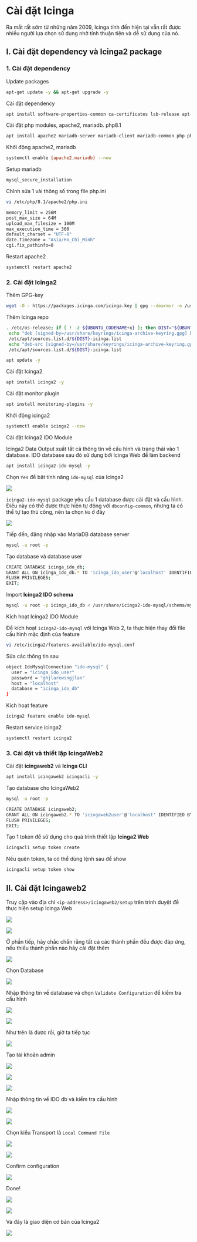 # Cài đặt Icinga

Ra mắt rất sớm từ những năm 2009, Icinga tính đến hiện tại vẫn rất được nhiều người lựa chọn sử dụng nhờ tính thuận tiện và dễ sử dụng của nó.

## I. Cài đặt dependency và Icinga2 package

### 1. Cài đặt dependency

Update packages

```sh
apt-get update -y && apt-get upgrade -y
```

Cài đặt dependency

```sh
apt install software-properties-common ca-certificates lsb-release apt-transport-https wget gnupg -y
```

Cài đặt php modules, apache2, mariadb. php8.1

```sh
apt install apache2 mariadb-server mariadb-client mariadb-common php php-gd php-mbstring php-mysqlnd php-curl php-xml php-cli php-soap php-intl php-xmlrpc php-zip  php-common php-opcache php-gmp php-imagick php-pgsql -y
```

Khởi động apache2, mariadb

```sh
systemctl enable {apache2,mariadb} --now
```

Setup mariadb

```sh
mysql_secure_installation
```

Chỉnh sửa 1 vài thông số trong file php.ini

```sh
vi /etc/php/8.1/apache2/php.ini

memory_limit = 256M 
post_max_size = 64M
upload_max_filesize = 100M	
max_execution_time = 300
default_charset = "UTF-8"
date.timezone = "Asia/Ho_Chi_Minh"
cgi.fix_pathinfo=0
```

Restart apache2

```sh
systemctl restart apache2
```

### 2. Cài đặt Icinga2

Thêm GPG-key

```sh
wget -O - https://packages.icinga.com/icinga.key | gpg --dearmor -o /usr/share/keyrings/icinga-archive-keyring.gpg
```

Thêm Icinga repo

```sh
. /etc/os-release; if [ ! -z ${UBUNTU_CODENAME+x} ]; then DIST="${UBUNTU_CODENAME}"; else DIST="$(lsb_release -c| awk '{print $2}')"; fi; \
 echo "deb [signed-by=/usr/share/keyrings/icinga-archive-keyring.gpg] https://packages.icinga.com/ubuntu icinga-${DIST} main" > \
 /etc/apt/sources.list.d/${DIST}-icinga.list
 echo "deb-src [signed-by=/usr/share/keyrings/icinga-archive-keyring.gpg] https://packages.icinga.com/ubuntu icinga-${DIST} main" >> \
 /etc/apt/sources.list.d/${DIST}-icinga.list
```

```sh
apt update -y
```

Cài đặt Icinga2

```sh
apt install icinga2 -y
```

Cài đặt monitor plugin

```sh
apt install monitoring-plugins -y
```

Khởi động icinga2

```sh
systemctl enable icinga2 --now
```

Cài đặt Icinga2 IDO Module

Icinga2 Data Output xuất tất cả thông tin về cấu hình và trạng thái vào 1 database. IDO database sau đó sử dụng bởi Icinga Web để làm backend

```sh
apt install icinga2-ido-mysql -y
```

Chọn ```Yes``` để bật tính năng ```ido-mysql``` của Icinga2

![](./images/Icinga_1.png)


```icinga2-ido-mysql``` package yêu cầu 1 database được cài đặt và cấu hình. Điều này có thể được thực hiện tự động với ```dbconfig-common```, nhưng ta có thể tự tạo thủ công, nên ta chọn ```No``` ở đây

![](./images/Icinga_2.png)

Tiếp đến, đăng nhập vào MariaDB database server

```sh
mysql -u root -p
```

Tạo database và database user

```sh
CREATE DATABASE icinga_ido_db;
GRANT ALL ON icinga_ido_db.* TO 'icinga_ido_user'@'localhost' IDENTIFIED BY 'ghjlarewsngjlan';
FLUSH PRIVILEGES;
EXIT;
```

Import **Icinga2 IDO schema**

```sh
mysql -u root -p icinga_ido_db < /usr/share/icinga2-ido-mysql/schema/mysql.sql
```

Kích hoạt Icinga2 IDO Module

Để kích hoạt ```icinga2-ido-mysql``` với Icinga Web 2, ta thực hiện thay đổi file cấu hình mặc định của feature

```sh
vi /etc/icinga2/features-available/ido-mysql.conf
```

Sửa các thông tin sau

```sh
object IdoMysqlConnection "ido-mysql" {
  user = "icinga_ido_user"
  password = "ghjlarewsngjlan"
  host = "localhost"
  database = "icinga_ido_db"
}
```

Kích hoạt feature

```sh
icinga2 feature enable ido-mysql
```

Restart service icinga2

```sh
systemctl restart icinga2
```

### 3. Cài đặt và thiết lập IcingaWeb2

Cài đặt **icingaweb2** và **Icinga CLI**

```sh
apt install icingaweb2 icingacli -y
```

Tạo database cho IcingaWeb2

```sh
mysql -u root -p
```

```sh
CREATE DATABASE icingaweb2;
GRANT ALL ON icingaweb2.* TO 'icingaweb2user'@'localhost' IDENTIFIED BY 'gbjraeswbgj';
FLUSH PRIVILEGES;
EXIT;
```

Tạo 1 token để sử dụng cho quá trình thiết lập **Icinga2 Web**

```sh
icingacli setup token create
```

Nếu quên token, ta có thể dùng lệnh sau để show

```sh
icingacli setup token show
```

## II. Cài đặt Icingaweb2

Truy cập vào địa chỉ ```<ip-address>/icingaweb2/setup``` trên trình duyệt để thực hiện setup Icinga Web

![](./images/Icinga_3.png)

![](./images/Icinga_4.png)

Ở phần tiếp, hãy chắc chắn rằng tất cả các thành phần đều được đáp ứng, nếu thiếu thành phần nào hãy cài đặt thêm

![](./images/Icinga_5.png)

Chọn Database

![](./images/Icinga_6.png)

Nhập thông tin về database và chọn ```Validate Configuration``` để kiểm tra cấu hình

![](./images/Icinga_7.png)

![](./images/Icinga_8.png)

Như trên là được rồi, giờ ta tiếp tục

![](./images/Icinga_9.png)

Tạo tài khoản admin

![](./images/Icinga_10.png)

![](./images/Icinga_11.png)

![](./images/Icinga_12.png)

Nhập thông tin về IDO db và kiểm tra cấu hình

![](./images/Icinga_13.png)

![](./images/Icinga_14.png)

Chọn kiểu Transport là ```Local Command File```

![](./images/Icinga_15.png)

![](./images/Icinga_16.png)

Confirm configuration

![](./images/Icinga_17.png)

Done!

![](./images/Icinga_18.png)

![](./images/Icinga_19.png)

Và đây là giao diện cơ bản của Icinga2

![](./images/Icinga_20.png)